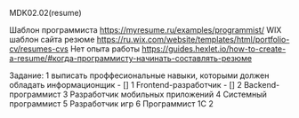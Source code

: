 MDK02.02(resume)

Шаблон программиста https://myresume.ru/examples/programmist/ 
WIX шаблон сайта резюме https://ru.wix.com/website/templates/html/portfolio-cv/resumes-cvs 
Нет опыта работы https://guides.hexlet.io/how-to-create-a-resume/#когда-программисту-начинать-составлять-резюме

Задание:
        1 выписать проффесиональные навыки, которыми должен обладать информационщик
         - [] 1 Frontend-разработчик
         - [] 2 Backend-программист
          3 Разработчик мобильных приложений
          4 Системный программист
          5 Разработчик игр
          6 Программист 1С
        2 
